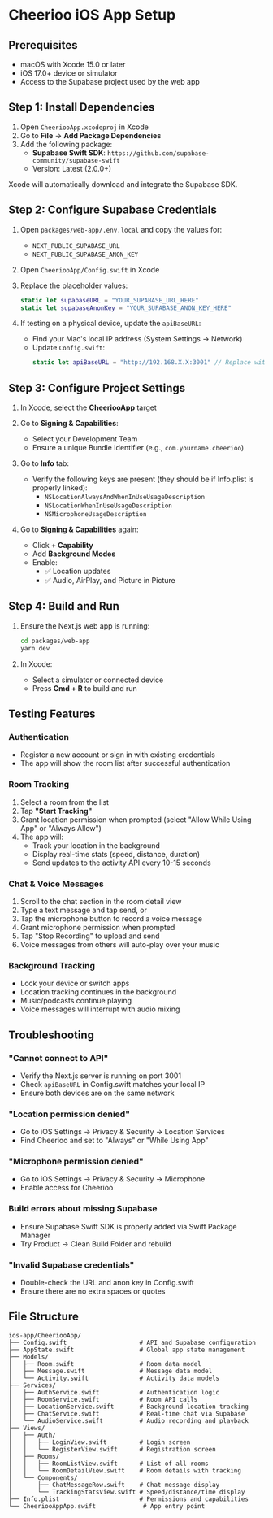 # Cheerioo iOS App Setup

## Prerequisites

- macOS with Xcode 15.0 or later
- iOS 17.0+ device or simulator
- Access to the Supabase project used by the web app

## Step 1: Install Dependencies

1. Open `CheeriooApp.xcodeproj` in Xcode
2. Go to **File** → **Add Package Dependencies**
3. Add the following package:
   - **Supabase Swift SDK**: `https://github.com/supabase-community/supabase-swift`
   - Version: Latest (2.0.0+)

Xcode will automatically download and integrate the Supabase SDK.

## Step 2: Configure Supabase Credentials

1. Open `packages/web-app/.env.local` and copy the values for:
   - `NEXT_PUBLIC_SUPABASE_URL`
   - `NEXT_PUBLIC_SUPABASE_ANON_KEY`

2. Open `CheeriooApp/Config.swift` in Xcode
3. Replace the placeholder values:

   ```swift
   static let supabaseURL = "YOUR_SUPABASE_URL_HERE"
   static let supabaseAnonKey = "YOUR_SUPABASE_ANON_KEY_HERE"
   ```

4. If testing on a physical device, update the `apiBaseURL`:
   - Find your Mac's local IP address (System Settings → Network)
   - Update `Config.swift`:
     ```swift
     static let apiBaseURL = "http://192.168.X.X:3001" // Replace with your IP
     ```

## Step 3: Configure Project Settings

1. In Xcode, select the **CheeriooApp** target
2. Go to **Signing & Capabilities**:
   - Select your Development Team
   - Ensure a unique Bundle Identifier (e.g., `com.yourname.cheerioo`)
3. Go to **Info** tab:
   - Verify the following keys are present (they should be if Info.plist is properly linked):
     - `NSLocationAlwaysAndWhenInUseUsageDescription`
     - `NSLocationWhenInUseUsageDescription`
     - `NSMicrophoneUsageDescription`

4. Go to **Signing & Capabilities** again:
   - Click **+ Capability**
   - Add **Background Modes**
   - Enable:
     - ✅ Location updates
     - ✅ Audio, AirPlay, and Picture in Picture

## Step 4: Build and Run

1. Ensure the Next.js web app is running:

   ```bash
   cd packages/web-app
   yarn dev
   ```

2. In Xcode:
   - Select a simulator or connected device
   - Press **Cmd + R** to build and run

## Testing Features

### Authentication

- Register a new account or sign in with existing credentials
- The app will show the room list after successful authentication

### Room Tracking

1. Select a room from the list
2. Tap **"Start Tracking"**
3. Grant location permission when prompted (select "Allow While Using App" or "Always Allow")
4. The app will:
   - Track your location in the background
   - Display real-time stats (speed, distance, duration)
   - Send updates to the activity API every 10-15 seconds

### Chat & Voice Messages

1. Scroll to the chat section in the room detail view
2. Type a text message and tap send, or
3. Tap the microphone button to record a voice message
4. Grant microphone permission when prompted
5. Tap "Stop Recording" to upload and send
6. Voice messages from others will auto-play over your music

### Background Tracking

- Lock your device or switch apps
- Location tracking continues in the background
- Music/podcasts continue playing
- Voice messages will interrupt with audio mixing

## Troubleshooting

### "Cannot connect to API"

- Verify the Next.js server is running on port 3001
- Check `apiBaseURL` in Config.swift matches your local IP
- Ensure both devices are on the same network

### "Location permission denied"

- Go to iOS Settings → Privacy & Security → Location Services
- Find Cheerioo and set to "Always" or "While Using App"

### "Microphone permission denied"

- Go to iOS Settings → Privacy & Security → Microphone
- Enable access for Cheerioo

### Build errors about missing Supabase

- Ensure Supabase Swift SDK is properly added via Swift Package Manager
- Try Product → Clean Build Folder and rebuild

### "Invalid Supabase credentials"

- Double-check the URL and anon key in Config.swift
- Ensure there are no extra spaces or quotes

## File Structure

```
ios-app/CheeriooApp/
├── Config.swift                    # API and Supabase configuration
├── AppState.swift                  # Global app state management
├── Models/
│   ├── Room.swift                  # Room data model
│   ├── Message.swift               # Message data model
│   └── Activity.swift              # Activity data models
├── Services/
│   ├── AuthService.swift           # Authentication logic
│   ├── RoomService.swift           # Room API calls
│   ├── LocationService.swift       # Background location tracking
│   ├── ChatService.swift           # Real-time chat via Supabase
│   └── AudioService.swift          # Audio recording and playback
├── Views/
│   ├── Auth/
│   │   ├── LoginView.swift         # Login screen
│   │   └── RegisterView.swift      # Registration screen
│   ├── Rooms/
│   │   ├── RoomListView.swift      # List of all rooms
│   │   └── RoomDetailView.swift    # Room details with tracking
│   └── Components/
│       ├── ChatMessageRow.swift    # Chat message display
│       └── TrackingStatsView.swift # Speed/distance/time display
├── Info.plist                      # Permissions and capabilities
└── CheeriooAppApp.swift             # App entry point
```
